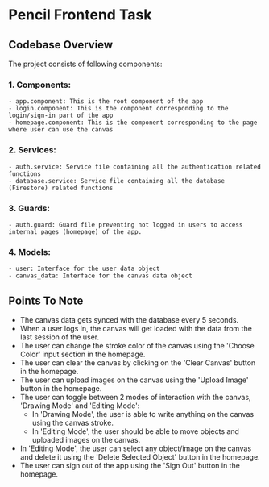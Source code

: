 # Pencil Frontend Task

## Codebase Overview

The project consists of following components:

### 1. Components:

    - app.component: This is the root component of the app
    - login.component: This is the component corresponding to the login/sign-in part of the app
    - homepage.component: This is the component corresponding to the page where user can use the canvas

### 2. Services:

    - auth.service: Service file containing all the authentication related functions
    - database.service: Service file containing all the database (Firestore) related functions

### 3. Guards:

    - auth.guard: Guard file preventing not logged in users to access internal pages (homepage) of the app.

### 4. Models:

    - user: Interface for the user data object
    - canvas_data: Interface for the canvas data object


## Points To Note

- The canvas data gets synced with the database every 5 seconds.
- When a user logs in, the canvas will get loaded with the data from the last session of the user.
- The user can change the stroke color of the canvas using the 'Choose Color' input section in the homepage.
- The user can clear the canvas by clicking on the 'Clear Canvas' button in the homepage.
- The user can upload images on the canvas using the 'Upload Image' button in the homepage.
- The user can toggle between 2 modes of interaction with the canvas, 'Drawing Mode' and 'Editing Mode':
    - In 'Drawing Mode', the user is able to write anything on the canvas using the canvas stroke.
    - In 'Editing Mode', the user should be able to move objects and uploaded images on the canvas.
- In 'Editing Mode', the user can select any object/image on the canvas and delete it using the 'Delete Selected Object' button in the homepage.
- The user can sign out of the app using the 'Sign Out' button in the homepage.